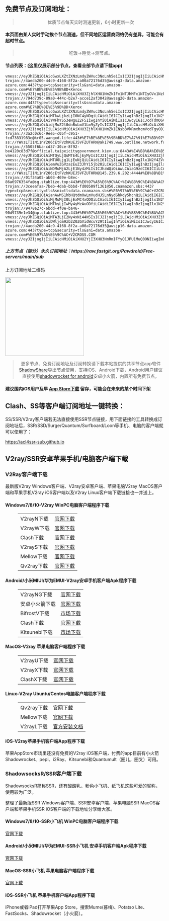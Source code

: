 
<h2>免费节点及订阅地址：</h2>
<blockquote>
<p style="text-align: center;">优质节点每天实时测速更新，6小时更新一次</p>
</blockquote>
<h4>本页面由某人实时手动挨个节点测速，但不同地区运营商网络仍有差异，可能会有超时节点。</h4>
<blockquote>
<p style="text-align: center;">吃饭->睡觉->测节点。</p>
</blockquote>
<h4>节点列表：(这里仅展示部分节点，查看全部节点请下载app)</h4>

```vmess://eyJhZGQiOiAiY2ExLXZtZXNzLmdyZWVuc3NoLnh5eiIsICJ2IjogIjIiLCAicHMiOiAiXHU1MmEwXHU2MmZmXHU1OTI3IFx1OWI0MVx1NTMxN1x1NTE0Ylx1NzcwMVx1NTM1YVx1OTYzZlx1NTJhYVx1NzRlNk9WSFx1NjU3MFx1NjM2ZVx1NGUyZFx1NWZjMyIsICJwb3J0IjogODAsICJpZCI6ICIyNTU3ZTAxYy1kYmNjLTRkMzQtYTI1OS0xMWFlNjlmNWYwNDEiLCAiYWlkIjogIjAiLCAibmV0IjogIndzIiwgInR5cGUiOiAiIiwgImhvc3QiOiAiIiwgInBhdGgiOiAiL3ZtZXNzIiwgInRscyI6ICIifQ==
vmess://eyJhZGQiOiAicGwxLXZtZXNzLmdyZWVuc3NoLnh5eiIsICJ2IjogIjIiLCAicHMiOiAiXHU2MzJhXHU1YTAxIFYyQ1JPU1MuQ09NIiwgInBvcnQiOiA4MCwgImlkIjogIjJiM2VjNDBmLTFkZmMtNDg5My1iNzM5LWM5NGUyZmU0NjAxNSIsICJhaWQiOiAiMCIsICJuZXQiOiAid3MiLCAidHlwZSI6ICIiLCAiaG9zdCI6ICIiLCAicGF0aCI6ICIvIiwgInRscyI6ICIifQ==
trojan://4aeda200-44c9-4168-8f2a-a00a72176d35@awssg3-data.amazon-azure.com:443?type=tcp&security=tls&sni=data.amazon-azure.com#%E7%BE%8E%E5%9B%BD+Xerox
vmess://eyJ2IjogIjIiLCAicHMiOiAiXHU3ZjhlXHU1NmZkIFx1NTJhMFx1NTIyOVx1Nzk4Zlx1NWMzY1x1NGU5YVx1NWRkZVx1NTcyM1x1NGY1NVx1NTg1ZVBFRyBURUNIIiwgImFkZCI6ICIxNDIuNC4xMjYuNjYiLCAicG9ydCI6IDMxMDAyLCAiaWQiOiAiNDE4MDQ4YWYtYTI5My00Yjk5LTliMGMtOThjYTM1ODBkZDI0IiwgImFpZCI6IDY0LCAic2N5IjogImF1dG8iLCAibmV0IjogInRjcCIsICJ0bHMiOiAiIn0=
trojan://794d739c-89a0-444c-b2e7-acce12af3042@awssg20-data.amazon-azure.com:443?type=tcp&security=tls&sni=data.amazon-azure.com#%E7%BE%8E%E5%9B%BD+Xerox
vmess://eyJhZGQiOiAicGwxLXZtZXNzLmdyZWVuc3NoLnh5eiIsICJ2IjogIjIiLCAicHMiOiAiXHU2MzJhXHU1YTAxIFYyQ1JPU1MuQ09NIiwgInBvcnQiOiA4MCwgImlkIjogIjJiM2VjNDBmLTFkZmMtNDg5My1iNzM5LWM5NGUyZmU0NjAxNSIsICJhaWQiOiAiMCIsICJuZXQiOiAid3MiLCAidHlwZSI6ICIiLCAiaG9zdCI6ICIiLCAicGF0aCI6ICIvIiwgInRscyI6ICIifQ==
vmess://eyJhZGQiOiAiMTkwLjkzLjI0NC4yNDgiLCAidiI6ICIyIiwgInBzIjogIlx1N2Y4ZVx1NTZmZCBDbG91ZEZsYXJlXHU4MjgyXHU3MGI5IiwgInBvcnQiOiA4MCwgImlkIjogIjc1Nzc4YzY5LTlhMmYtNDQ4MC1mNzBiLTYyMjBkYjUzMWY5YSIsICJhaWQiOiAiMCIsICJuZXQiOiAid3MiLCAidHlwZSI6ICIiLCAiaG9zdCI6ICJ5dW9sZWUudnRjc3MudG9wIiwgInBhdGgiOiAiLyIsICJ0bHMiOiAiIn0=
vmess://eyJhZGQiOiAiYWFhYS53eHguZ2F5IiwgInYiOiAiMiIsICJwcyI6ICJcdTdmOGVcdTU2ZmQgQ2xvdWRGbGFyZVx1ODI4Mlx1NzBiOSIsICJwb3J0IjogNDQzLCAiaWQiOiAiMGQ3ZmQzNjgtZjBkZS0xMWVkLTkxMTMtMDAwMDE3MDIyMDA4IiwgImFpZCI6ICIwIiwgIm5ldCI6ICJ3cyIsICJ0eXBlIjogIiIsICJob3N0IjogIiIsICJwYXRoIjogIi9sb29rIiwgInRscyI6ICJ0bHMifQ==
vmess://eyJhZGQiOiAidjMuZ2l0dnBuLmV1Lm9yZyIsICJ2IjogIjIiLCAicHMiOiAiXHU3ZjhlXHU1NmZkIENsb3VkRmxhcmVcdTgyODJcdTcwYjkiLCAicG9ydCI6IDQ0MywgImlkIjogImI2M2U5OThmLTdmYzgtNDhmNC1hN2Q4LTM1ZGFkOWNmNTc3OCIsICJhaWQiOiAiMCIsICJuZXQiOiAid3MiLCAidHlwZSI6ICIiLCAiaG9zdCI6ICJ2My5naXR2cG4uZXUub3JnIiwgInBhdGgiOiAiLyIsICJ0bHMiOiAidGxzIn0=
vmess://eyJ2IjogIjIiLCAicHMiOiAiXHU3ZjhlXHU1NmZkIENsb3VkRmxhcmVcdTgyODJcdTcwYjkiLCAiYWRkIjogIjEwOC4xNjIuMTk2LjQwIiwgInBvcnQiOiAiNDQzIiwgImlkIjogImU4ODNmZjc2LTNiYjQtNDAwOC1jMDY4LTZiNWIxZDk2MGVhNyIsICJhaWQiOiAiMCIsICJzY3kiOiAiYXV0byIsICJuZXQiOiAid3MiLCAidHlwZSI6ICJub25lIiwgImhvc3QiOiAidXlhYS52dGNzcy50b3AiLCAicGF0aCI6ICIvcXdlcjA4IiwgInRscyI6ICJ0bHMiLCAic25pIjogIiJ9
trojan://3a2c0c6c-9ee5-c05f-c951-fcd73831983e@kr05.wangxd.life:443#%E7%BE%8E%E5%9B%BD%E7%A7%91%E7%BD%97%E6%8B%89%E5%A4%9A%E5%B7%9E%E5%B8%83%E9%9A%86%E8%8F%B2%E5%B0%94%E5%BE%B7%E5%B8%82+Level3
ss://YWVzLTI1Ni1nY206cEtFVzhKUEJ5VFZUTHRN@ak1749.www.outline.network.fr8678825324247b8176d59f83c30bd94d23d2e3ac5cd4a743bkwqeikvdyufr.cyou:4444#%E8%8B%B1%E5%9B%BD+V2CROSS.COM
trojan://5505f6ba-cd37-30ce-8f92-be4120c83d7f@official.taipeicitygovernment.kiev.ua:8443#%E4%B8%8A%E6%B5%B7%E5%B8%82+%E7%94%B5%E4%BF%A1
vmess://eyJhZGQiOiAiMTQyLjQuMTE4LjEyMyIsICJ2IjogIjIiLCAicHMiOiAiXHU3ZjhlXHU1NmZkIFx1NTJhMFx1NTIyOVx1Nzk4Zlx1NWMzY1x1NGU5YVx1NWRkZVx1NTcyM1x1NGY1NVx1NTg1ZVBFRyBURUNIIiwgInBvcnQiOiA0MDM0OSwgImlkIjogIjQxODA0OGFmLWEyOTMtNGI5OS05YjBjLTk4Y2EzNTgwZGQyNCIsICJhaWQiOiAiNjQiLCAibmV0IjogInRjcCIsICJ0eXBlIjogIiIsICJob3N0IjogIiIsICJwYXRoIjogIi8iLCAidGxzIjogIiJ9
vmess://eyJhZGQiOiAiMTU0Ljg1LjEuNjQiLCAidiI6ICIyIiwgInBzIjogIlx1N2Y4ZVx1NTZmZCBDbG91ZGlubm92YXRpb25cdTY1NzBcdTYzNmVcdTRlMmRcdTVmYzMiLCAicG9ydCI6IDQzNjA4LCAiaWQiOiAiNmZhNTYwZDQtMzVjNS00OTY4LWFkZmMtODEyYzUyODc4Yjg0IiwgImFpZCI6ICI2NCIsICJuZXQiOiAidGNwIiwgInR5cGUiOiAiIiwgImhvc3QiOiAiIiwgInBhdGgiOiAiLyIsICJ0bHMiOiAiIn0=
vmess://eyJhZGQiOiAiemVuZGVzazEuZ3JhYi5jb20iLCAidiI6ICIyIiwgInBzIjogIlx1N2Y4ZVx1NTZmZCBDbG91ZEZsYXJlXHU4MjgyXHU3MGI5IiwgInBvcnQiOiAyMDgyLCAiaWQiOiAiMWMyMGZmNTctN2RhMi00NjY1LTk3MWUtNWI3M2NmOTZiMzYyIiwgImFpZCI6ICIwIiwgIm5ldCI6ICJ3cyIsICJ0eXBlIjogIiIsICJob3N0IjogInNnMS5jcmVhdGV4cmF5Lm1lIiwgInBhdGgiOiAiL3ZtZXNzIiwgInRscyI6ICIifQ==
vmess://eyJhZGQiOiAiNDMuMjA2LjE1Ny4zMiIsICJhaWQiOiAwLCAiaG9zdCI6ICIiLCAiaWQiOiAiMTY4YjQzNjMtOTJiNC00OTk0LWE0ZTgtOWU0ZjUwMTViNDhjIiwgIm5ldCI6ICJ3cyIsICJwYXRoIjogIi81MjU2Ni8iLCAicG9ydCI6IDQ0MywgInBzIjogIlx1NjVlNVx1NjcyYyBWMkNST1NTLkNPTSIsICJ0bHMiOiAidGxzIiwgInR5cGUiOiAiYXV0byIsICJzZWN1cml0eSI6ICJhdXRvIiwgInNraXAtY2VydC12ZXJpZnkiOiB0cnVlLCAic25pIjogIiJ9
ss://YWVzLTI1Ni1nY206cEtFVzhKUEJ5VFZUTHRN@145.239.6.202:4444#%E8%8B%B1%E5%9B%BD+V2CROSS.COM
trojan://01f34a05-ab03-469e-b8ec-86a6976354fa@sg.stablize.top:443#%E6%97%A5%E6%9C%AC+%E4%B8%9C%E4%BA%ACMicrosoft%E6%95%B0%E6%8D%AE%E4%B8%AD%E5%BF%83
trojan://3ceeafaa-7beb-4dab-bbbd-fd00509f1361@50.cnamazon.sbs:443?type=tcp&security=tls&sni=tlsdata.cnamazon.sbs#%E6%97%A5%E6%9C%AC+V2CROSS.COM
vmess://eyJhZGQiOiAianAwMS1hbHQtdm0wLmVudHJ5LnNydGhkdy5hcnQiLCAidiI6ICIyIiwgInBzIjogIlx1NjVlNVx1NjcyYyBWMkNST1NTLkNPTSIsICJwb3J0IjogMjE1ODMsICJpZCI6ICIyMmFjYzQ2Ny03NDQwLTM4NmEtOTI3YS1kODRiZTU1NGIzN2UiLCAiYWlkIjogIjEiLCAibmV0IjogInRjcCIsICJ0eXBlIjogIiIsICJob3N0IjogImpwMDEtYWx0LXZtMC5lbnRyeS5zcnRoZHcuYXJ0IiwgInBhdGgiOiAiL2hsc3J0aGUyMTQvOHU0NjkyaiIsICJ0bHMiOiAidGxzIn0=
vmess://eyJhZGQiOiAiMjMuMjI0LjExMC4xODQiLCAidiI6ICIyIiwgInBzIjogIlx1N2Y4ZVx1NTZmZFx1NTJhMFx1NTIyOVx1Nzk4Zlx1NWMzY1x1NGU5YVx1NWRkZVx1NmQxYlx1Njc0OVx1NzdmNiBDb3BlcmF0aW9uIENvbG9jdGlvblx1NjU3MFx1NjM2ZVx1NGUyZFx1NWZjMyIsICJwb3J0IjogNDQzLCAiaWQiOiAiNDE4MDQ4YWYtYTI5My00Yjk5LTliMGMtOThjYTM1ODBkZDI0IiwgImFpZCI6ICI2NCIsICJuZXQiOiAid3MiLCAidHlwZSI6ICIiLCAiaG9zdCI6ICIiLCAicGF0aCI6ICIvcGF0aC8wODA3MTIzNDIzMTAiLCAidGxzIjogInRscyJ9
vmess://eyJhZGQiOiAiMTkyLjIwMy4yMzAuODYiLCAidiI6ICIyIiwgInBzIjogIlx1N2Y4ZVx1NTZmZCBWMkNST1NTLkNPTSIsICJwb3J0IjogODAsICJpZCI6ICJhNDQyZGFjZi1jYmIzLTQ4OGEtOTc0NC02MTQ5NGVhMzg2MzAiLCAiYWlkIjogIjAiLCAibmV0IjogIndzIiwgInR5cGUiOiAiIiwgImhvc3QiOiAidXMtMS5hY3l1bi5jZiIsICJwYXRoIjogIi8iLCAidGxzIjogIiJ9
trojan://9478e27c-6bdd-4f0e-ba46-90d9739e1e34@ap.stablize.top:443#%E6%97%A5%E6%9C%AC+%E4%B8%9C%E4%BA%ACMicrosoft%E6%95%B0%E6%8D%AE%E4%B8%AD%E5%BF%83
vmess://eyJhZGQiOiAiMTA3LjE2Ny4xNi44NSIsICJ2IjogIjIiLCAicHMiOiAiXHU3ZjhlXHU1NmZkIFx1NTJhMFx1NTIyOVx1Nzk4Zlx1NWMzY1x1NGU5YVx1NWRkZVx1NmQxYlx1Njc0OVx1NzdmNlx1NWUwMlNoYXJrVGVjaFx1NjU3MFx1NjM2ZVx1NGUyZFx1NWZjMyIsICJwb3J0IjogNDU2ODksICJpZCI6ICI3NjQwYTFlNy05NzAxLTQyOGUtYTRiMi0xOWIzZTdkZDZmOWYiLCAiYWlkIjogIjY0IiwgIm5ldCI6ICJ0Y3AiLCAidHlwZSI6ICIiLCAiaG9zdCI6ICIiLCAicGF0aCI6ICIvIiwgInRscyI6ICIifQ==
vmess://eyJhZGQiOiAibWljcm9zb2Z0ZGVidWcuY29tIiwgInYiOiAiMiIsICJwcyI6ICJcdTdmOGVcdTU2ZmQgQ2xvdWRGbGFyZVx1ODI4Mlx1NzBiOSIsICJwb3J0IjogODAsICJpZCI6ICI4NDgyOTVlMy0xZDNiLTQxYWUtYTA5NC02OGI3OTQ3YmU5NDEiLCAiYWlkIjogIjAiLCAibmV0IjogIndzIiwgInR5cGUiOiAiIiwgImhvc3QiOiAidjEudXMxLm1pY3Jvc29mdGRlYnVnLmNvbSIsICJwYXRoIjogIi93aW5kb3dzNy5pb3MiLCAidGxzIjogIiJ9
trojan://4aeda200-44c9-4168-8f2a-a00a72176d35@awsjp16-data.amazon-azure.com:443?type=tcp&security=tls&sni=data.amazon-azure.com#%E6%97%A5%E6%9C%AC+V2CROSS.COM
vmess://eyJ2IjogIjIiLCAicHMiOiAiXHU2YjI3XHU3NmRmIFYyQ1JPU1MuQ09NIiwgImFkZCI6ICJtY2l4LmlwY2YuY2xvdWQiLCAicG9ydCI6ICI0NDMiLCAiaWQiOiAiQ0JEQjE5MDItNkI5Qi00ODcyLUIyMEMtRTk0QTNCRDJGNjNEIiwgImFpZCI6ICIwIiwgInNjeSI6ICJhdXRvIiwgIm5ldCI6ICJ3cyIsICJ0eXBlIjogIm5vbmUiLCAiaG9zdCI6ICJEdXNzZWxkb3JmLmtvdGljay5zaXRlIiwgInBhdGgiOiAiL3NwZWVkdGVzdCIsICJ0bHMiOiAidGxzIiwgInNuaSI6ICJEdXNzZWxkb3JmLmtvdGljay5zaXRlIn0=
```
<h5>上方节点（部分）永久订阅地址：https://raw.fastgit.org/Pawdroid/Free-servers/main/sub</h5>
<p>上方订阅地址二维码</p>
<img src='https://raw.fastgit.org/Pawdroid/Free-servers/main/sub.png' width=250 height=250>
<blockquote style='text-align: center;'>更多节点、免费订阅地址及订阅转换请下载本站提供的共享节点app软件<a href='https://shadowsharing.com'>ShadowShare</a>导出节点使用，支持iOS、Android下载，Android用户建议直接使用<a href='https://github.com/Pawdroid/shadowrocket_for_android'>shadowrocket for android</a>安卓小火箭，内置所有免费节点。</blockquote>
<h4>建议国内iOS用户及早 <a href='https://apps.apple.com/cn/app/shadowshare/id1612647259'>App Store下载</a> 留存，可能会在未来的某个时间下架</h4>

<div class="nv-content-wrap entry-content">
<h2>Clash、SS等客户端订阅地址一键转换：</h2>
<p>SS/SSR/V2ray客户端若无法直接使用SSR节点链接，用下面链接的工具转换成订阅地址后，SSR/SSD/Surge/Quantum/Surfboard/Loon等手机、电脑的客户端就可以使用了：</p>
<p><a href="https://acl4ssr-sub.github.io" target="_blank" rel="noreferrer noopener nofollow">https://acl4ssr-sub.github.io</a></p>
<h2>V2ray/SSR安卓苹果手机/电脑客户端下载</h2>
<h3>V2Ray客户端下载</h3>
<p>最新版V2ray Windows客户端、V2ray安卓客户端、苹果电脑V2ray MacOS客户端和苹果手机V2ray iOS客户端以及V2ray Linux客户端下载链接也一并送上。</p>
<h4>Windows7/8/10-<strong>V2ray WinPC电脑客户端</strong>程序下载</h4>
<figure class="wp-block-table alignwide is-style-stripes"><table><tbody><tr><td>V2rayN下载</td><td><a href="https://github.com/2dust/v2rayN/releases" target="_blank" rel="noreferrer noopener">官网下载</a></td></tr><tr><td>V2rayW下载</td><td><a href="https://github.com/Cenmrev/V2RayW/releases" target="_blank" rel="noreferrer noopener">官网下载</a></td></tr><tr><td>Clash下载</td><td><a href="https://github.com/Fndroid/clash_for_windows_pkg/releases" target="_blank" rel="noreferrer noopener">官网下载</a></td></tr><tr><td>V2rayS下载</td><td><a href="https://github.com/Shinlor/V2RayS/releases" target="_blank" rel="noreferrer noopener">官网下载</a></td></tr><tr><td>Mellow下载</td><td><a href="https://github.com/mellow-io/mellow/releases" target="_blank" rel="noreferrer noopener">官网下载</a></td></tr><tr><td>Qv2ray下载</td><td><a href="https://github.com/Qv2ray/Qv2ray" target="_blank" rel="noreferrer noopener">官网下载</a></td></tr></tbody></table></figure>
<h4><strong>Android/小米MIUI/华为EMUI-V2ray安卓手机客户端</strong>Apk程序下载</h4>
<figure class="wp-block-table alignwide is-style-stripes"><table><tbody><tr><td>V2rayNG下载</td><td><a href="https://github.com/2dust/v2rayNG/releases" target="_blank" rel="noreferrer noopener">官网下载</a></td></tr><tr><td>安卓小火箭下载</td><td><a href="https://github.com/Pawdroid/shadowrocket_for_android/releases" target="_blank" rel="noreferrer noopener">官网下载</a></td></tr><tr><td>BifrostV下载</td><td><a rel="noreferrer noopener" href="https://www.appsapk.com/downloading/latest/com.github.dawndiy.bifrostv-0.6.8.apk" target="_blank">市场下载</a></td></tr><tr><td>Clash下载</td><td><a href="https://github.com/Kr328/ClashForAndroid/releases" target="_blank" rel="noreferrer noopener">官网下载</a></td></tr><tr><td>Kitsunebi下载</td><td><a rel="noreferrer noopener" href="https://apkpure.com/kitsunebi/fun.kitsunebi.kitsunebi4android" target="_blank">市场下载</a></td></tr></tbody></table></figure>
<h4><strong>MacOS-V2ray <strong>苹果电脑</strong>客户端</strong>程序下载</h4>
<figure class="wp-block-table alignwide is-style-stripes"><table><tbody><tr><td>V2rayU下载</td><td><a href="https://github.com/yanue/V2rayU/releases" target="_blank" rel="noreferrer noopener">官网下载</a></td></tr><tr><td>V2rayX下载</td><td><a href="https://github.com/Cenmrev/V2RayX/releases" target="_blank" rel="noreferrer noopener">官网下载</a></td></tr><tr><td>ClashX下载</td><td><a href="https://github.com/yichengchen/clashX/releases" target="_blank" rel="noreferrer noopener">官网下载</a></td></tr></tbody></table></figure>
<h4><strong>Linux</strong>–<strong>V2ray Ubuntu/Centos电脑客户端</strong>程序下载</h4>
<figure class="wp-block-table alignwide is-style-stripes"><table><tbody><tr><td>Qv2ray下载</td><td><a href="https://github.com/Qv2ray/Qv2ray" target="_blank" rel="noreferrer noopener">官网下载</a></td></tr><tr><td>Mellow下载</td><td><a href="https://github.com/mellow-io/mellow/releases" target="_blank" rel="noreferrer noopener">官网下载</a></td></tr><tr><td>V2rayL下载</td><td><a rel="noreferrer noopener" href="https://github.com/jiangxufeng/v2rayL" target="_blank">官方安装文档</a></td></tr></tbody></table></figure>
<h4>iOS-<strong>V2ray苹果<strong>手机客户端</strong>App程序</strong>下载</h4>
<p>苹果AppStore市场里还没有免费的V2ray iOS客户端，付费的app目前有小火箭Shadowrocket、pepi、i2Ray、Kitsunebi和Quantumult（圈儿，圈叉）可用。</p>
<h3>ShadowsocksR/SSR客户端下载</h3>
<p>ShadowsocksR简称SSR，还有酸酸乳、粉色小飞机、纸飞机这些可爱的昵称，使用较为广泛。</p>
<p>整理了最新版SSR Windows客户端、SSR安卓客户端、苹果电脑SSR MacOS客户端和苹果手机SSR iOS客户端的下载地址分享给大家。</p>
<h4><strong>Windows7/8/10-<strong>SSR小飞机 WinPC电脑客户端</strong>程序下载</strong></h4>
<p><a rel="noreferrer noopener" href="https://github.com/shadowsocksrr/shadowsocksr-csharp/releases" target="_blank">官网下载</a></p>
<h4><strong><strong>Android/小米MIUI/华为EMUI-SSR小飞机 安卓手机客户端</strong>Apk程序下载</strong></h4>
<p><a rel="noreferrer noopener" href="https://github.com/shadowsocksrr/shadowsocksr-android/releases" target="_blank">官网下载</a></p>
<h4><strong><strong>MacOS-SSR小飞机 苹果电脑客户端</strong>程序下载</strong></h4>
<p><a href="https://github.com/qinyuhang/ShadowsocksX-NG-R/releases" target="_blank" rel="noreferrer noopener">官网下载</a></p>
<h4><strong>iOS-<strong>SSR小飞机 苹果手机客户端App程序</strong></strong>下载</h4>
<p>iPhone或者iPad打开苹果App Store，搜索Mume(暮梅)、Potatso Lite、FastSocks、Shadowrocket（小火箭）。</p>
